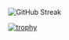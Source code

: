 ![GitHub Streak](https://streak-stats.demolab.com/?user=ldm0715)

[![trophy](https://github-profile-trophy.vercel.app/?username=ldm0715)](https://github.com/ryo-ma/github-profile-trophy)

